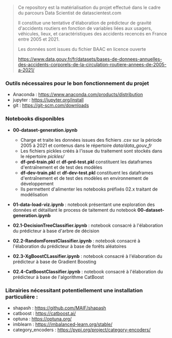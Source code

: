 > Ce repository est la matérialisation du projet effectué dans le cadre du parcours Data Scientist de datascientest.com
> 
> Il constitue une tentative d'élaboration de prédicteur de gravité d'accidents routiers en fonction de variables liées aux usagers, véhicules, lieux, et caractéristiques des accidents recencés en France entre 2005 et 2021.
>
> Les données sont issues du fichier BAAC en licence ouverte  
> 
> https://www.data.gouv.fr/fr/datasets/bases-de-donnees-annuelles-des-accidents-corporels-de-la-circulation-routiere-annees-de-2005-a-2021/

### Outils nécessaires pour le bon fonctionnement du projet 

- Anaconda : https://www.anaconda.com/products/distribution
- jupyter : https://jupyter.org/install
- git : https://git-scm.com/downloads

### Notebooks disponibles

* **00-dataset-generation.ipynb** 
    *  Charge et traite les données issues des fichiers .csv sur la période 2005 à 2021 et contenus dans le répertoire *data/data_gouv_fr* 
    *  Les fichiers pickles créés à l'issue du traitement sont stockés dans le répertoire *pickles/*
    *  **df-prd-train.pkl** et **df-prd-test.pkl** constituent les dataframes d'entraînement et de test des modèles
    *  **df-dev-train.pkl** et **df-dev-test.pkl** constituent les dataframes d'entraînement et de test des modèles en environnement de développement 
    *  Ils permettent d'alimenter les notebooks préfixés 02.x traitant de modélisation

* **01-data-load-viz.ipynb** : notebook présentant une exploration des données et détaillant le process de taitement du notebook **00-dataset-generation.ipynb**   

* **02.1-DecisionTreeClassifier.ipynb** : notebook consacré à l'élaboration du prédicteur à base d'arbre de décision

* **02.2-RandomForestClassifier.ipynb** : notebook consacré à l'élaboration du prédicteur à base de forêts aléatoires

* **02.3-XgBoostCLassifier.ipynb** : notebook consacré à l'élaboration du prédicteur à base de Gradient Boosting 

* **02.4-CatBoostClassifier.ipynb** : notebook consacré à l'élaboration du prédicteur à base de l'algorithme CatBoost
  
### Librairies nécessitant potentiellement une installation particulière :
* shapash : https://github.com/MAIF/shapash 
* catboost : https://catboost.ai/ 
* optuna : https://optuna.org/
* imblearn : https://imbalanced-learn.org/stable/
* category_encoders : https://pypi.org/project/category-encoders/

